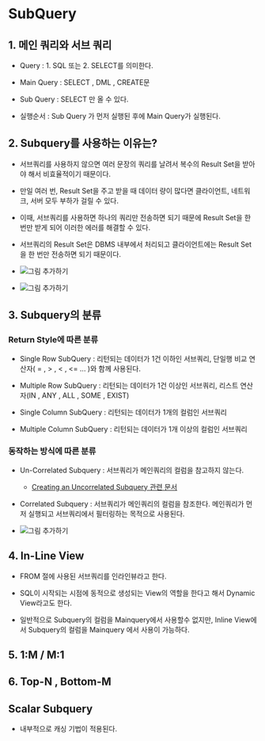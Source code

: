 # SubQuery

## 1. 메인 쿼리와 서브 쿼리

- Query : 1. SQL 또는 2. SELECT를 의미한다. 

- Main Query : SELECT , DML , CREATE문

- Sub Query : SELECT 만 올 수 있다. 

- 실행순서 : Sub Query 가 먼저 실행된 후에 Main Query가 실행된다. 

## 2. Subquery를 사용하는 이유는?

- 서브쿼리를 사용하지 않으면 여러 문장의 쿼리를 날려서 복수의 Result Set을 받아야 해서 비효율적이기 때문이다.

- 만일 여러 번, Result Set을 주고 받을 때 데이터 량이 많다면 클라이언트, 네트워크, 서버 모두 부하가 걸릴 수 있다.

- 이때, 서브쿼리를 사용하면 하나의 쿼리만 전송하면 되기 때문에 Result Set을 한 번만 받게 되어 이러한 에러를 해결할 수 있다.
 
- 서브쿼리의 Result Set은 DBMS 내부에서 처리되고 클라이언트에는 Result Set을 한 번만 전송하면 되기 때문이다. 

- ![그림 추가하기]()

- ![그림 추가하기]() 

## 3. Subquery의 분류

### Return Style에 따른 분류

- Single Row SubQuery : 리턴되는 데이터가 1건 이하인 서브쿼리, 단일행 비교 연산자( = , > , < , <= ... )와 함께 사용된다. 

- Multiple Row SubQuery : 리턴되는 데이터가 1건 이상인 서브쿼리, 리스트 연산자(IN , ANY , ALL , SOME , EXIST)

- Single Column SubQuery : 리턴되는 데이터가 1개의 컬럼인 서브쿼리

- Multiple Column SubQuery : 리턴되는 데이터가 1개 이상의 컬럼인 서브쿼리


### 동작하는 방식에 따른 분류

- Un-Correlated Subquery : 서브쿼리가 메인쿼리의 컬럼을 참고하지 않는다.

  - [Creating an Uncorrelated Subquery 관련 문서](https://docs.oracle.com/cd/E57185_01/SQRST/apds118.html)

- Correlated Subquery : 서브쿼리가 메인쿼리의 컬럼을 참조한다. 메인쿼리가 먼저 실행되고 서브쿼리에서 필터링하는 목적으로 사용된다. 

- ![그림 추가하기]()


## 4. In-Line View 

- FROM 절에 사용된 서브쿼리를 인라인뷰라고 한다. 

- SQL이 시작되는 시점에 동적으로 생성되는 View의 역할을 한다고 해서 Dynamic View라고도 한다. 

- 일반적으로 Subquery의 컬럼을 Mainquery에서 사용할수 없지만, Inline View에서 Subquery의 컬럼을 Mainquery 에서 사용이 가능하다.

## 5. 1:M / M:1

## 6. Top-N , Bottom-M


## Scalar Subquery

- 내부적으로 캐싱 기법이 적용된다.




